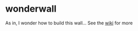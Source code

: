 # wonderwall
As in, I wonder how to build this wall...
See the [wiki](https://github.com/numical/wonderwall/wiki) for more

